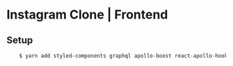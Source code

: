 # Instagram Clone | Frontend

## Setup

```bash
    $ yarn add styled-components graphql apollo-boost react-apollo-hooks react-router-dom react-helmet
```
